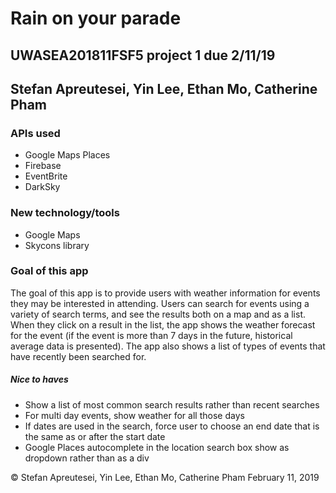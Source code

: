 # Rain on your parade

## UWASEA201811FSF5 project 1 due 2/11/19
## Stefan Apreutesei, Yin Lee, Ethan Mo, Catherine Pham

### APIs used
* Google Maps Places
* Firebase
* EventBrite
* DarkSky

### New technology/tools
* Google Maps
* Skycons library

### Goal of this app
The goal of this app is to provide users with weather information for events they may be interested in attending. Users can search for events using a variety of search terms, and see the results both on a map and as a list. When they click on a result in the list, the app shows the weather forecast for the event (if the event is more than 7 days in the future, historical average data is presented). The app also shows a list of types of events that have recently been searched for.

##### Nice to haves
* Show a list of most common search results rather than recent searches
* For multi day events, show weather for all those days
* If dates are used in the search, force user to choose an end date that is the same as or after the start date
* Google Places autocomplete in the location search box show as dropdown rather than as a div

© Stefan Apreutesei, Yin Lee, Ethan Mo, Catherine Pham
February 11, 2019
